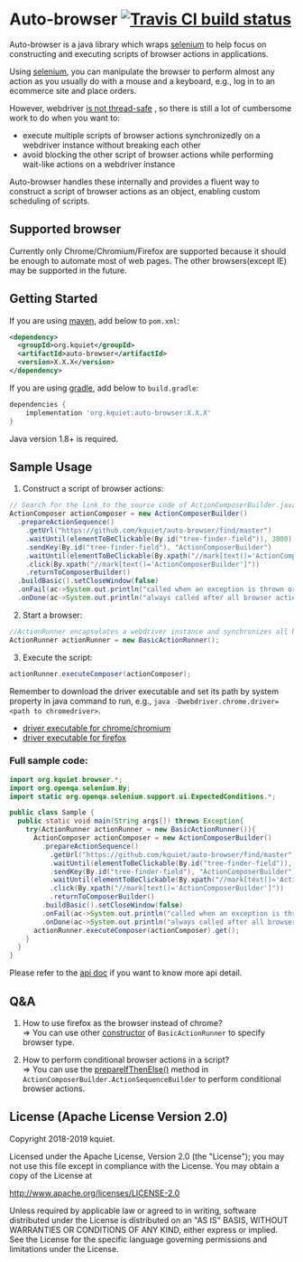 # Auto-browser [![Travis CI build status](https://travis-ci.org/kquiet/auto-browser.svg?branch=master)](https://travis-ci.org/kquiet/auto-browser)
Auto-browser is a java library which wraps [selenium][] to help focus on
constructing and executing scripts of browser actions in applications.

Using [selenium][], you can manipulate the browser to perform almost any action
as you usually do with a mouse and a keyboard, e.g., log in to an ecommerce site
and place orders.

However, webdriver
[is not thread-safe](https://github.com/SeleniumHQ/selenium/wiki/Frequently-Asked-Questions#user-content-q-is-webdriver-thread-safe)
, so there is still a lot of cumbersome work to do when you want to:

- execute multiple scripts of browser actions synchronizedly on a webdriver
instance without breaking each other
- avoid blocking the other script of browser actions while performing wait-like
actions on a webdriver instance

Auto-browser handles these internally and provides a fluent way to construct a
script of browser actions as an object, enabling custom scheduling of scripts.

## Supported browser
Currently only Chrome/Chromium/Firefox are supported because it should be enough
to automate most of web pages. The other browsers(except IE) may be supported in
the future.

## Getting Started
If you are using [maven][], add below to `pom.xml`:
```xml
<dependency>
  <groupId>org.kquiet</groupId>
  <artifactId>auto-browser</artifactId>
  <version>X.X.X</version>
</dependency>
```

If you are using [gradle][], add below to `build.gradle`:
```groovy
dependencies {
    implementation 'org.kquiet:auto-browser:X.X.X'
}
```

Java version 1.8+ is required.

## Sample Usage
1. Construct a script of browser actions:
```java
// Search for the link to the source code of ActionComposerBuilder.java, and then click it
ActionComposer actionComposer = new ActionComposerBuilder()
  .prepareActionSequence()
    .getUrl("https://github.com/kquiet/auto-browser/find/master")
    .waitUntil(elementToBeClickable(By.id("tree-finder-field")), 3000)
    .sendKey(By.id("tree-finder-field"), "ActionComposerBuilder")
    .waitUntil(elementToBeClickable(By.xpath("//mark[text()='ActionComposerBuilder']")), 3000)
    .click(By.xpath("//mark[text()='ActionComposerBuilder']"))
    .returnToComposerBuilder()
  .buildBasic().setCloseWindow(false)
  .onFail(ac->System.out.println("called when an exception is thrown or the script is marked as failed"))
  .onDone(ac->System.out.println("always called after all browser actions and callbacks"));
```
2. Start a browser:
```java
//ActionRunner encapsulates a webdriver instance and synchronizes all browser actions on it
ActionRunner actionRunner = new BasicActionRunner();
```
3. Execute the script:
```java
actionRunner.executeComposer(actionComposer);
```
Remember to download the driver executable and set its path by system property
in java command to run, e.g.,
`java -Dwebdriver.chrome.driver=<path to chromedriver>`.
- [driver executable for chrome/chromium][chromedriver]
- [driver executable for firefox][geckodriver]

### Full sample code:
```java
import org.kquiet.browser.*;
import org.openqa.selenium.By;
import static org.openqa.selenium.support.ui.ExpectedConditions.*;

public class Sample {    
  public static void main(String args[]) throws Exception{
    try(ActionRunner actionRunner = new BasicActionRunner()){
      ActionComposer actionComposer = new ActionComposerBuilder()
        .prepareActionSequence()
          .getUrl("https://github.com/kquiet/auto-browser/find/master")
          .waitUntil(elementToBeClickable(By.id("tree-finder-field")), 3000)
          .sendKey(By.id("tree-finder-field"), "ActionComposerBuilder")
          .waitUntil(elementToBeClickable(By.xpath("//mark[text()='ActionComposerBuilder']")), 3000)
          .click(By.xpath("//mark[text()='ActionComposerBuilder']"))
          .returnToComposerBuilder()
        .buildBasic().setCloseWindow(false)
        .onFail(ac->System.out.println("called when an exception is thrown or is marked as failed"))
        .onDone(ac->System.out.println("always called after all browser actions and callbacks"));
      actionRunner.executeComposer(actionComposer).get();
    }
  }
}
```

Please refer to the [api doc](https://kquiet.github.io/auto-browser/) if you
want to know more api detail.

## Q&A
1. How to use firefox as the browser instead of chrome?  
=> You can use other [constructor](https://kquiet.github.io/auto-browser/org/kquiet/browser/BasicActionRunner.html)
of `BasicActionRunner` to specify browser type.

2. How to perform conditional browser actions in a script?  
=> You can use the [prepareIfThenElse()](https://kquiet.github.io/auto-browser/org/kquiet/browser/ActionComposerBuilder.ActionSequenceBuilder.html#prepareIfThenElse-java.util.function.Function-)
method in `ActionComposerBuilder.ActionSequenceBuilder` to perform conditional browser
actions.

## License (Apache License Version 2.0)
Copyright 2018-2019 kquiet.

Licensed under the Apache License, Version 2.0 (the "License");
you may not use this file except in compliance with the License.
You may obtain a copy of the License at

<http://www.apache.org/licenses/LICENSE-2.0>

Unless required by applicable law or agreed to in writing, software
distributed under the License is distributed on an "AS IS" BASIS,
WITHOUT WARRANTIES OR CONDITIONS OF ANY KIND, either express or implied.
See the License for the specific language governing permissions and
limitations under the License.

[gradle]: https://gradle.org/ "gradle official website"
[maven]: https://maven.apache.org/ "maven official website"
[selenium]: https://github.com/SeleniumHQ/selenium "selenium in github"
[chromedriver]: http://chromedriver.chromium.org/downloads "download chrome/chromium driver executable"
[geckodriver]: https://github.com/mozilla/geckodriver/releases "download firefox driver executable"
